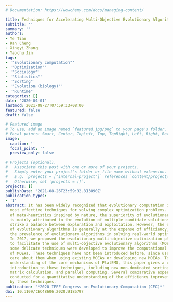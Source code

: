 ```yaml
---
# Documentation: https://wowchemy.com/docs/managing-content/

title: Techniques for Accelerating Multi-Objective Evolutionary Algorithms in PlatEMO
subtitle: ''
summary: ''
authors:
- Ye Tian
- Ran Cheng
- Xingyi Zhang
- Yaochu Jin
tags:
- '"Evolutionary computation"'
- '"Optimization"'
- '"Sociology"'
- '"Statistics"'
- '"Sorting"'
- '"Evolution (biology)"'
- '"Runtime"'
categories: []
date: '2020-01-01'
lastmod: 2021-08-27T07:59:33+08:00
featured: false
draft: false

# Featured image
# To use, add an image named `featured.jpg/png` to your page's folder.
# Focal points: Smart, Center, TopLeft, Top, TopRight, Left, Right, BottomLeft, Bottom, BottomRight.
image:
  caption: ''
  focal_point: ''
  preview_only: false

# Projects (optional).
#   Associate this post with one or more of your projects.
#   Simply enter your project's folder or file name without extension.
#   E.g. `projects = ["internal-project"]` references `content/project/deep-learning/index.md`.
#   Otherwise, set `projects = []`.
projects: []
publishDate: '2021-08-26T23:59:32.813890Z'
publication_types:
- '1'
abstract: It has been widely recognized that evolutionary computation is one of the
  most effective techniques for solving complex optimization problems. As a group
  of meta-heuristics inspired by nature, the superiority of evolutionary algorithms
  is mainly attributed to the evolution of multiple candidate solutions, which can
  strike a balance between exploration and exploitation. However, the effectiveness
  of evolutionary algorithms is generally at the expense of efficiency, which reduces
  the prevalence of evolutionary algorithms in solving real-world optimization problems.
  In 2017, we proposed the evolutionary multi-objective optimization platform PlatEMO
  to facilitate the use of multi-objective evolutionary algorithms (MOEAs), where
  some delicate techniques were developed to improve the computational efficiency
  of MOEAs. These techniques have not been introduced before, since users need not
  care about them when using existing MOEAs or developing new MOEAs. To deepen the
  understanding of the core mechanisms of PlatEMO, this paper gives a comprehensive
  introduction to these techniques, including new non-dominated sorting approaches,
  matrix calculation, and parallel computing. Several comparative experiments are
  conducted for a quantitative understanding of the efficiency improvement brought
  by these techniques.
publication: '*2020 IEEE Congress on Evolutionary Computation (CEC)*'
doi: 10.1109/CEC48606.2020.9185797
---
```

